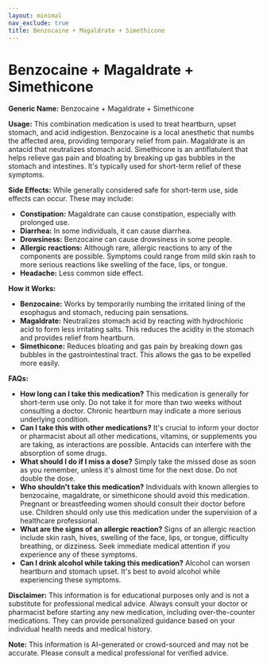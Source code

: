 ```yaml
---
layout: minimal
nav_exclude: true
title: Benzocaine + Magaldrate + Simethicone
---
```


# Benzocaine + Magaldrate + Simethicone

**Generic Name:** Benzocaine + Magaldrate + Simethicone

**Usage:** This combination medication is used to treat heartburn, upset stomach, and acid indigestion.  Benzocaine is a local anesthetic that numbs the affected area, providing temporary relief from pain. Magaldrate is an antacid that neutralizes stomach acid. Simethicone is an antiflatulent that helps relieve gas pain and bloating by breaking up gas bubbles in the stomach and intestines.  It's typically used for short-term relief of these symptoms.

**Side Effects:**  While generally considered safe for short-term use, side effects can occur.  These may include:

* **Constipation:**  Magaldrate can cause constipation, especially with prolonged use.
* **Diarrhea:**  In some individuals, it can cause diarrhea.
* **Drowsiness:** Benzocaine can cause drowsiness in some people.
* **Allergic reactions:** Although rare, allergic reactions to any of the components are possible.  Symptoms could range from mild skin rash to more serious reactions like swelling of the face, lips, or tongue.
* **Headache:**  Less common side effect.


**How it Works:**

* **Benzocaine:** Works by temporarily numbing the irritated lining of the esophagus and stomach, reducing pain sensations.
* **Magaldrate:** Neutralizes stomach acid by reacting with hydrochloric acid to form less irritating salts. This reduces the acidity in the stomach and provides relief from heartburn.
* **Simethicone:**  Reduces bloating and gas pain by breaking down gas bubbles in the gastrointestinal tract.  This allows the gas to be expelled more easily.


**FAQs:**

* **How long can I take this medication?**  This medication is generally for short-term use only.  Do not take it for more than two weeks without consulting a doctor.  Chronic heartburn may indicate a more serious underlying condition.
* **Can I take this with other medications?**  It's crucial to inform your doctor or pharmacist about all other medications, vitamins, or supplements you are taking, as interactions are possible.  Antacids can interfere with the absorption of some drugs.
* **What should I do if I miss a dose?**  Simply take the missed dose as soon as you remember, unless it's almost time for the next dose. Do not double the dose.
* **Who shouldn't take this medication?**  Individuals with known allergies to benzocaine, magaldrate, or simethicone should avoid this medication.  Pregnant or breastfeeding women should consult their doctor before use.  Children should only use this medication under the supervision of a healthcare professional.
* **What are the signs of an allergic reaction?**  Signs of an allergic reaction include skin rash, hives, swelling of the face, lips, or tongue, difficulty breathing, or dizziness. Seek immediate medical attention if you experience any of these symptoms.
* **Can I drink alcohol while taking this medication?**  Alcohol can worsen heartburn and stomach upset. It's best to avoid alcohol while experiencing these symptoms.


**Disclaimer:** This information is for educational purposes only and is not a substitute for professional medical advice. Always consult your doctor or pharmacist before starting any new medication, including over-the-counter medications.  They can provide personalized guidance based on your individual health needs and medical history.


**Note:** This information is AI-generated or crowd-sourced and may not be accurate. Please consult a medical professional for verified advice.